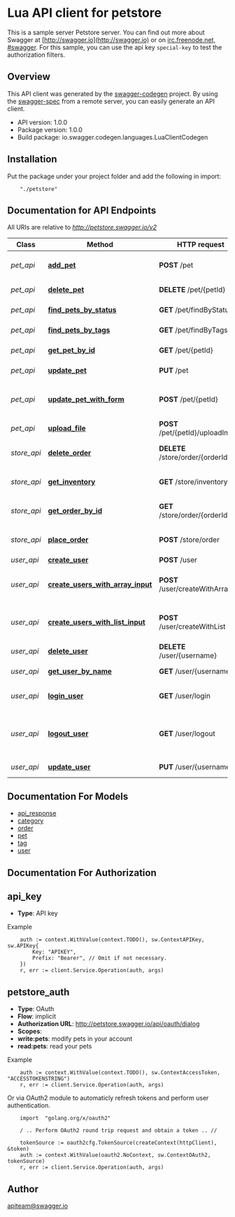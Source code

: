 # Lua API client for petstore

This is a sample server Petstore server.  You can find out more about Swagger at [http://swagger.io](http://swagger.io) or on [irc.freenode.net, #swagger](http://swagger.io/irc/).  For this sample, you can use the api key `special-key` to test the authorization filters.

## Overview
This API client was generated by the [swagger-codegen](https://github.com/swagger-api/swagger-codegen) project.  By using the [swagger-spec](https://github.com/swagger-api/swagger-spec) from a remote server, you can easily generate an API client.

- API version: 1.0.0
- Package version: 1.0.0
- Build package: io.swagger.codegen.languages.LuaClientCodegen

## Installation
Put the package under your project folder and add the following in import:
```
    "./petstore"
```

## Documentation for API Endpoints

All URIs are relative to *http://petstore.swagger.io/v2*

Class | Method | HTTP request | Description
------------ | ------------- | ------------- | -------------
*pet_api* | [**add_pet**](docs/pet_api.md#add_pet) | **POST** /pet | Add a new pet to the store
*pet_api* | [**delete_pet**](docs/pet_api.md#delete_pet) | **DELETE** /pet/{petId} | Deletes a pet
*pet_api* | [**find_pets_by_status**](docs/pet_api.md#find_pets_by_status) | **GET** /pet/findByStatus | Finds Pets by status
*pet_api* | [**find_pets_by_tags**](docs/pet_api.md#find_pets_by_tags) | **GET** /pet/findByTags | Finds Pets by tags
*pet_api* | [**get_pet_by_id**](docs/pet_api.md#get_pet_by_id) | **GET** /pet/{petId} | Find pet by ID
*pet_api* | [**update_pet**](docs/pet_api.md#update_pet) | **PUT** /pet | Update an existing pet
*pet_api* | [**update_pet_with_form**](docs/pet_api.md#update_pet_with_form) | **POST** /pet/{petId} | Updates a pet in the store with form data
*pet_api* | [**upload_file**](docs/pet_api.md#upload_file) | **POST** /pet/{petId}/uploadImage | uploads an image
*store_api* | [**delete_order**](docs/store_api.md#delete_order) | **DELETE** /store/order/{orderId} | Delete purchase order by ID
*store_api* | [**get_inventory**](docs/store_api.md#get_inventory) | **GET** /store/inventory | Returns pet inventories by status
*store_api* | [**get_order_by_id**](docs/store_api.md#get_order_by_id) | **GET** /store/order/{orderId} | Find purchase order by ID
*store_api* | [**place_order**](docs/store_api.md#place_order) | **POST** /store/order | Place an order for a pet
*user_api* | [**create_user**](docs/user_api.md#create_user) | **POST** /user | Create user
*user_api* | [**create_users_with_array_input**](docs/user_api.md#create_users_with_array_input) | **POST** /user/createWithArray | Creates list of users with given input array
*user_api* | [**create_users_with_list_input**](docs/user_api.md#create_users_with_list_input) | **POST** /user/createWithList | Creates list of users with given input array
*user_api* | [**delete_user**](docs/user_api.md#delete_user) | **DELETE** /user/{username} | Delete user
*user_api* | [**get_user_by_name**](docs/user_api.md#get_user_by_name) | **GET** /user/{username} | Get user by user name
*user_api* | [**login_user**](docs/user_api.md#login_user) | **GET** /user/login | Logs user into the system
*user_api* | [**logout_user**](docs/user_api.md#logout_user) | **GET** /user/logout | Logs out current logged in user session
*user_api* | [**update_user**](docs/user_api.md#update_user) | **PUT** /user/{username} | Updated user


## Documentation For Models

 - [api_response](docs/api_response.md)
 - [category](docs/category.md)
 - [order](docs/order.md)
 - [pet](docs/pet.md)
 - [tag](docs/tag.md)
 - [user](docs/user.md)


## Documentation For Authorization

## api_key
- **Type**: API key 

Example
```
	auth := context.WithValue(context.TODO(), sw.ContextAPIKey, sw.APIKey{
		Key: "APIKEY",
		Prefix: "Bearer", // Omit if not necessary.
	})
    r, err := client.Service.Operation(auth, args)
```
## petstore_auth
- **Type**: OAuth
- **Flow**: implicit
- **Authorization URL**: http://petstore.swagger.io/api/oauth/dialog
- **Scopes**: 
 - **write:pets**: modify pets in your account
 - **read:pets**: read your pets

Example
```
	auth := context.WithValue(context.TODO(), sw.ContextAccessToken, "ACCESSTOKENSTRING")
    r, err := client.Service.Operation(auth, args)
```

Or via OAuth2 module to automaticly refresh tokens and perform user authentication.
```
	import 	"golang.org/x/oauth2"

    / .. Perform OAuth2 round trip request and obtain a token .. //

    tokenSource := oauth2cfg.TokenSource(createContext(httpClient), &token)
	auth := context.WithValue(oauth2.NoContext, sw.ContextOAuth2, tokenSource)
    r, err := client.Service.Operation(auth, args)
```

## Author

apiteam@swagger.io

